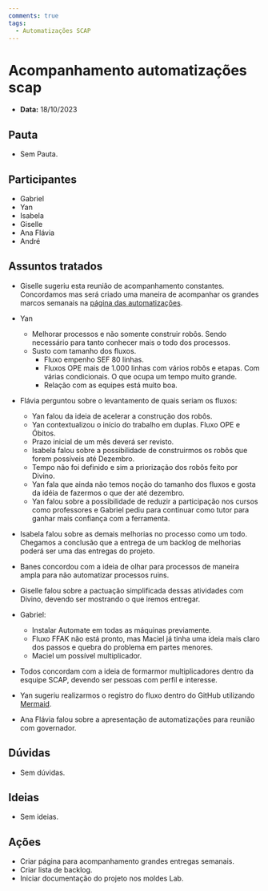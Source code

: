 ```yaml
---
comments: true
tags:
  - Automatizações SCAP
---
```


# Acompanhamento automatizações scap

- **Data:** 18/10/2023

## Pauta
- Sem Pauta.

## Participantes
- Gabriel
- Yan
- Isabela
- Giselle
- Ana Flávia
- André

## Assuntos tratados

- Giselle sugeriu esta reunião de acompanhamento constantes. Concordamos mas será criado uma maneira de acompanhar os grandes marcos semanais na [ página das automatizações](https://lab-mg.github.io/automatizacoes/).

- Yan
  - Melhorar processos e não somente construir robôs. Sendo necessário para tanto conhecer mais o todo dos processos.
  - Susto com tamanho dos fluxos.
      - Fluxo empenho SEF 80 linhas.
      - Fluxos OPE mais de 1.000 linhas com vários robôs e etapas. Com várias condicionais. O que ocupa um tempo muito grande.
      - Relação com as equipes está muito boa.

- Flávia perguntou sobre o levantamento de quais seriam os fluxos:
    - Yan falou da ideia de acelerar a construção dos robôs.
    - Yan contextualizou o início do trabalho em duplas. Fluxo OPE e Óbitos.
    - Prazo inicial de um mês deverá ser revisto.
    - Isabela falou sobre a possibilidade de construirmos os robôs que forem possíveis até Dezembro.
    - Tempo não foi definido e sim a priorização dos robôs feito por Divino.
    - Yan fala que ainda não temos noção do tamanho dos fluxos e gosta da idéia de fazermos o que der até dezembro.
    - Yan falou sobre a possibilidade de reduzir a participação nos cursos como professores e Gabriel pediu para continuar como tutor para ganhar mais confiança com a ferramenta.

- Isabela falou sobre as demais melhorias no processo como um todo. Chegamos a conclusão que a entrega de um backlog de melhorias poderá ser uma das entregas do projeto.

- Banes concordou com a ideia de olhar para processos de maneira ampla para não automatizar processos ruins.

- Giselle falou sobre a pactuação simplificada dessas atividades com Divino, devendo ser mostrando o que iremos entregar.

- Gabriel:
    - Instalar Automate em todas as máquinas previamente.
    - Fluxo FFAK não está pronto, mas Maciel já tinha uma ideia mais claro dos passos e quebra do problema em partes menores.
    - Maciel um possível multiplicador.

- Todos concordam com a ideia de formarmor multiplicadores dentro da esquipe SCAP, devendo ser pessoas com perfil e interesse.

- Yan sugeriu realizarmos o registro do fluxo dentro do GitHub utilizando [Mermaid](https://mermaid.js.org/intro/).

- Ana Flávia falou sobre a apresentação de automatizações para reunião com governador.

## Dúvidas
- Sem dúvidas.

## Ideias
- Sem ideias.

## Ações
- Criar página para acompanhamento grandes entregas semanais.
- Criar lista de backlog.
- Iniciar documentação do projeto nos moldes Lab.
